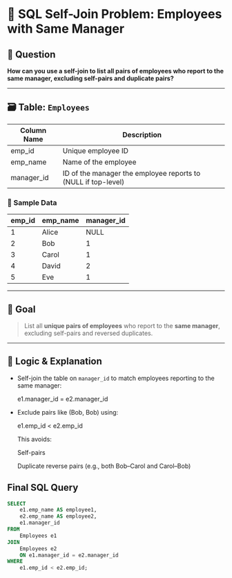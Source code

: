 # 🧩 SQL Self-Join Problem: Employees with Same Manager

## 📌 Question

**How can you use a self-join to list all pairs of employees who report to the same manager, excluding self-pairs and duplicate pairs?**

---

## 🗃️ Table: `Employees`

| Column Name | Description |
|-------------|-------------|
| emp_id      | Unique employee ID |
| emp_name    | Name of the employee |
| manager_id  | ID of the manager the employee reports to (NULL if top-level) |

### 🔢 Sample Data

| emp_id | emp_name | manager_id |
|--------|----------|------------|
| 1      | Alice    | NULL       |
| 2      | Bob      | 1          |
| 3      | Carol    | 1          |
| 4      | David    | 2          |
| 5      | Eve      | 1          |

---

## 🎯 Goal

> List all **unique pairs of employees** who report to the **same manager**, excluding self-pairs and reversed duplicates.

---

## 🧠 Logic & Explanation
- Self-join the table on `manager_id` to match employees reporting to the same manager:
  
  e1.manager_id = e2.manager_id
   
- Exclude pairs like (Bob, Bob) using:
  
  e1.emp_id < e2.emp_id
  
  This avoids:
  
  Self-pairs
  
  Duplicate reverse pairs (e.g., both Bob–Carol and Carol–Bob)


## Final SQL Query
```sql
SELECT 
    e1.emp_name AS employee1,
    e2.emp_name AS employee2,
    e1.manager_id
FROM 
    Employees e1
JOIN 
    Employees e2
    ON e1.manager_id = e2.manager_id
WHERE 
    e1.emp_id < e2.emp_id;
```

